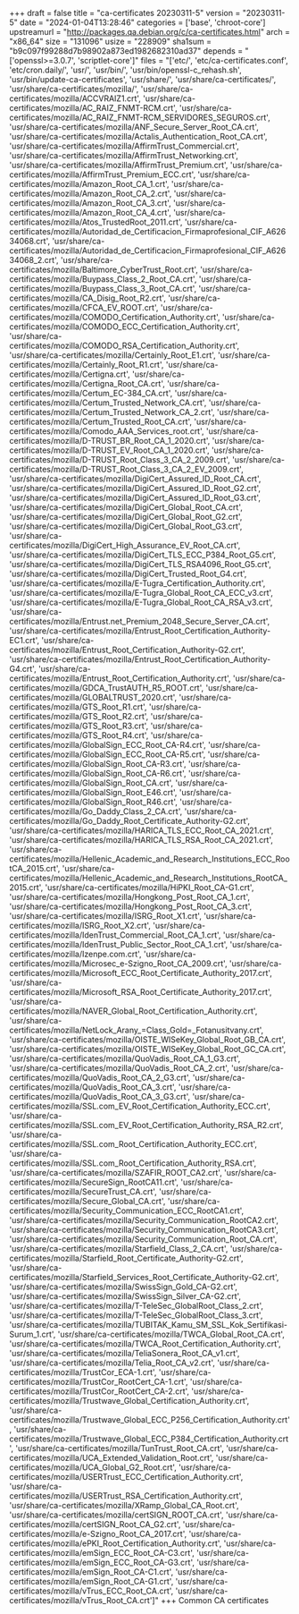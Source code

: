 +++
draft = false
title = "ca-certificates 20230311-5"
version = "20230311-5"
date = "2024-01-04T13:28:46"
categories = ['base', 'chroot-core']
upstreamurl = "http://packages.qa.debian.org/c/ca-certificates.html"
arch = "x86_64"
size = "131096"
usize = "228909"
sha1sum = "b9c097f99288d7b98902a873ed1982682310ad37"
depends = "['openssl>=3.0.7', 'scriptlet-core']"
files = "['etc/', 'etc/ca-certificates.conf', 'etc/cron.daily/', 'usr/', 'usr/bin/', 'usr/bin/openssl-c_rehash.sh', 'usr/bin/update-ca-certificates', 'usr/share/', 'usr/share/ca-certificates/', 'usr/share/ca-certificates/mozilla/', 'usr/share/ca-certificates/mozilla/ACCVRAIZ1.crt', 'usr/share/ca-certificates/mozilla/AC_RAIZ_FNMT-RCM.crt', 'usr/share/ca-certificates/mozilla/AC_RAIZ_FNMT-RCM_SERVIDORES_SEGUROS.crt', 'usr/share/ca-certificates/mozilla/ANF_Secure_Server_Root_CA.crt', 'usr/share/ca-certificates/mozilla/Actalis_Authentication_Root_CA.crt', 'usr/share/ca-certificates/mozilla/AffirmTrust_Commercial.crt', 'usr/share/ca-certificates/mozilla/AffirmTrust_Networking.crt', 'usr/share/ca-certificates/mozilla/AffirmTrust_Premium.crt', 'usr/share/ca-certificates/mozilla/AffirmTrust_Premium_ECC.crt', 'usr/share/ca-certificates/mozilla/Amazon_Root_CA_1.crt', 'usr/share/ca-certificates/mozilla/Amazon_Root_CA_2.crt', 'usr/share/ca-certificates/mozilla/Amazon_Root_CA_3.crt', 'usr/share/ca-certificates/mozilla/Amazon_Root_CA_4.crt', 'usr/share/ca-certificates/mozilla/Atos_TrustedRoot_2011.crt', 'usr/share/ca-certificates/mozilla/Autoridad_de_Certificacion_Firmaprofesional_CIF_A62634068.crt', 'usr/share/ca-certificates/mozilla/Autoridad_de_Certificacion_Firmaprofesional_CIF_A62634068_2.crt', 'usr/share/ca-certificates/mozilla/Baltimore_CyberTrust_Root.crt', 'usr/share/ca-certificates/mozilla/Buypass_Class_2_Root_CA.crt', 'usr/share/ca-certificates/mozilla/Buypass_Class_3_Root_CA.crt', 'usr/share/ca-certificates/mozilla/CA_Disig_Root_R2.crt', 'usr/share/ca-certificates/mozilla/CFCA_EV_ROOT.crt', 'usr/share/ca-certificates/mozilla/COMODO_Certification_Authority.crt', 'usr/share/ca-certificates/mozilla/COMODO_ECC_Certification_Authority.crt', 'usr/share/ca-certificates/mozilla/COMODO_RSA_Certification_Authority.crt', 'usr/share/ca-certificates/mozilla/Certainly_Root_E1.crt', 'usr/share/ca-certificates/mozilla/Certainly_Root_R1.crt', 'usr/share/ca-certificates/mozilla/Certigna.crt', 'usr/share/ca-certificates/mozilla/Certigna_Root_CA.crt', 'usr/share/ca-certificates/mozilla/Certum_EC-384_CA.crt', 'usr/share/ca-certificates/mozilla/Certum_Trusted_Network_CA.crt', 'usr/share/ca-certificates/mozilla/Certum_Trusted_Network_CA_2.crt', 'usr/share/ca-certificates/mozilla/Certum_Trusted_Root_CA.crt', 'usr/share/ca-certificates/mozilla/Comodo_AAA_Services_root.crt', 'usr/share/ca-certificates/mozilla/D-TRUST_BR_Root_CA_1_2020.crt', 'usr/share/ca-certificates/mozilla/D-TRUST_EV_Root_CA_1_2020.crt', 'usr/share/ca-certificates/mozilla/D-TRUST_Root_Class_3_CA_2_2009.crt', 'usr/share/ca-certificates/mozilla/D-TRUST_Root_Class_3_CA_2_EV_2009.crt', 'usr/share/ca-certificates/mozilla/DigiCert_Assured_ID_Root_CA.crt', 'usr/share/ca-certificates/mozilla/DigiCert_Assured_ID_Root_G2.crt', 'usr/share/ca-certificates/mozilla/DigiCert_Assured_ID_Root_G3.crt', 'usr/share/ca-certificates/mozilla/DigiCert_Global_Root_CA.crt', 'usr/share/ca-certificates/mozilla/DigiCert_Global_Root_G2.crt', 'usr/share/ca-certificates/mozilla/DigiCert_Global_Root_G3.crt', 'usr/share/ca-certificates/mozilla/DigiCert_High_Assurance_EV_Root_CA.crt', 'usr/share/ca-certificates/mozilla/DigiCert_TLS_ECC_P384_Root_G5.crt', 'usr/share/ca-certificates/mozilla/DigiCert_TLS_RSA4096_Root_G5.crt', 'usr/share/ca-certificates/mozilla/DigiCert_Trusted_Root_G4.crt', 'usr/share/ca-certificates/mozilla/E-Tugra_Certification_Authority.crt', 'usr/share/ca-certificates/mozilla/E-Tugra_Global_Root_CA_ECC_v3.crt', 'usr/share/ca-certificates/mozilla/E-Tugra_Global_Root_CA_RSA_v3.crt', 'usr/share/ca-certificates/mozilla/Entrust.net_Premium_2048_Secure_Server_CA.crt', 'usr/share/ca-certificates/mozilla/Entrust_Root_Certification_Authority-EC1.crt', 'usr/share/ca-certificates/mozilla/Entrust_Root_Certification_Authority-G2.crt', 'usr/share/ca-certificates/mozilla/Entrust_Root_Certification_Authority-G4.crt', 'usr/share/ca-certificates/mozilla/Entrust_Root_Certification_Authority.crt', 'usr/share/ca-certificates/mozilla/GDCA_TrustAUTH_R5_ROOT.crt', 'usr/share/ca-certificates/mozilla/GLOBALTRUST_2020.crt', 'usr/share/ca-certificates/mozilla/GTS_Root_R1.crt', 'usr/share/ca-certificates/mozilla/GTS_Root_R2.crt', 'usr/share/ca-certificates/mozilla/GTS_Root_R3.crt', 'usr/share/ca-certificates/mozilla/GTS_Root_R4.crt', 'usr/share/ca-certificates/mozilla/GlobalSign_ECC_Root_CA-R4.crt', 'usr/share/ca-certificates/mozilla/GlobalSign_ECC_Root_CA-R5.crt', 'usr/share/ca-certificates/mozilla/GlobalSign_Root_CA-R3.crt', 'usr/share/ca-certificates/mozilla/GlobalSign_Root_CA-R6.crt', 'usr/share/ca-certificates/mozilla/GlobalSign_Root_CA.crt', 'usr/share/ca-certificates/mozilla/GlobalSign_Root_E46.crt', 'usr/share/ca-certificates/mozilla/GlobalSign_Root_R46.crt', 'usr/share/ca-certificates/mozilla/Go_Daddy_Class_2_CA.crt', 'usr/share/ca-certificates/mozilla/Go_Daddy_Root_Certificate_Authority-G2.crt', 'usr/share/ca-certificates/mozilla/HARICA_TLS_ECC_Root_CA_2021.crt', 'usr/share/ca-certificates/mozilla/HARICA_TLS_RSA_Root_CA_2021.crt', 'usr/share/ca-certificates/mozilla/Hellenic_Academic_and_Research_Institutions_ECC_RootCA_2015.crt', 'usr/share/ca-certificates/mozilla/Hellenic_Academic_and_Research_Institutions_RootCA_2015.crt', 'usr/share/ca-certificates/mozilla/HiPKI_Root_CA-G1.crt', 'usr/share/ca-certificates/mozilla/Hongkong_Post_Root_CA_1.crt', 'usr/share/ca-certificates/mozilla/Hongkong_Post_Root_CA_3.crt', 'usr/share/ca-certificates/mozilla/ISRG_Root_X1.crt', 'usr/share/ca-certificates/mozilla/ISRG_Root_X2.crt', 'usr/share/ca-certificates/mozilla/IdenTrust_Commercial_Root_CA_1.crt', 'usr/share/ca-certificates/mozilla/IdenTrust_Public_Sector_Root_CA_1.crt', 'usr/share/ca-certificates/mozilla/Izenpe.com.crt', 'usr/share/ca-certificates/mozilla/Microsec_e-Szigno_Root_CA_2009.crt', 'usr/share/ca-certificates/mozilla/Microsoft_ECC_Root_Certificate_Authority_2017.crt', 'usr/share/ca-certificates/mozilla/Microsoft_RSA_Root_Certificate_Authority_2017.crt', 'usr/share/ca-certificates/mozilla/NAVER_Global_Root_Certification_Authority.crt', 'usr/share/ca-certificates/mozilla/NetLock_Arany_=Class_Gold=_Fotanusitvany.crt', 'usr/share/ca-certificates/mozilla/OISTE_WISeKey_Global_Root_GB_CA.crt', 'usr/share/ca-certificates/mozilla/OISTE_WISeKey_Global_Root_GC_CA.crt', 'usr/share/ca-certificates/mozilla/QuoVadis_Root_CA_1_G3.crt', 'usr/share/ca-certificates/mozilla/QuoVadis_Root_CA_2.crt', 'usr/share/ca-certificates/mozilla/QuoVadis_Root_CA_2_G3.crt', 'usr/share/ca-certificates/mozilla/QuoVadis_Root_CA_3.crt', 'usr/share/ca-certificates/mozilla/QuoVadis_Root_CA_3_G3.crt', 'usr/share/ca-certificates/mozilla/SSL.com_EV_Root_Certification_Authority_ECC.crt', 'usr/share/ca-certificates/mozilla/SSL.com_EV_Root_Certification_Authority_RSA_R2.crt', 'usr/share/ca-certificates/mozilla/SSL.com_Root_Certification_Authority_ECC.crt', 'usr/share/ca-certificates/mozilla/SSL.com_Root_Certification_Authority_RSA.crt', 'usr/share/ca-certificates/mozilla/SZAFIR_ROOT_CA2.crt', 'usr/share/ca-certificates/mozilla/SecureSign_RootCA11.crt', 'usr/share/ca-certificates/mozilla/SecureTrust_CA.crt', 'usr/share/ca-certificates/mozilla/Secure_Global_CA.crt', 'usr/share/ca-certificates/mozilla/Security_Communication_ECC_RootCA1.crt', 'usr/share/ca-certificates/mozilla/Security_Communication_RootCA2.crt', 'usr/share/ca-certificates/mozilla/Security_Communication_RootCA3.crt', 'usr/share/ca-certificates/mozilla/Security_Communication_Root_CA.crt', 'usr/share/ca-certificates/mozilla/Starfield_Class_2_CA.crt', 'usr/share/ca-certificates/mozilla/Starfield_Root_Certificate_Authority-G2.crt', 'usr/share/ca-certificates/mozilla/Starfield_Services_Root_Certificate_Authority-G2.crt', 'usr/share/ca-certificates/mozilla/SwissSign_Gold_CA-G2.crt', 'usr/share/ca-certificates/mozilla/SwissSign_Silver_CA-G2.crt', 'usr/share/ca-certificates/mozilla/T-TeleSec_GlobalRoot_Class_2.crt', 'usr/share/ca-certificates/mozilla/T-TeleSec_GlobalRoot_Class_3.crt', 'usr/share/ca-certificates/mozilla/TUBITAK_Kamu_SM_SSL_Kok_Sertifikasi-Surum_1.crt', 'usr/share/ca-certificates/mozilla/TWCA_Global_Root_CA.crt', 'usr/share/ca-certificates/mozilla/TWCA_Root_Certification_Authority.crt', 'usr/share/ca-certificates/mozilla/TeliaSonera_Root_CA_v1.crt', 'usr/share/ca-certificates/mozilla/Telia_Root_CA_v2.crt', 'usr/share/ca-certificates/mozilla/TrustCor_ECA-1.crt', 'usr/share/ca-certificates/mozilla/TrustCor_RootCert_CA-1.crt', 'usr/share/ca-certificates/mozilla/TrustCor_RootCert_CA-2.crt', 'usr/share/ca-certificates/mozilla/Trustwave_Global_Certification_Authority.crt', 'usr/share/ca-certificates/mozilla/Trustwave_Global_ECC_P256_Certification_Authority.crt', 'usr/share/ca-certificates/mozilla/Trustwave_Global_ECC_P384_Certification_Authority.crt', 'usr/share/ca-certificates/mozilla/TunTrust_Root_CA.crt', 'usr/share/ca-certificates/mozilla/UCA_Extended_Validation_Root.crt', 'usr/share/ca-certificates/mozilla/UCA_Global_G2_Root.crt', 'usr/share/ca-certificates/mozilla/USERTrust_ECC_Certification_Authority.crt', 'usr/share/ca-certificates/mozilla/USERTrust_RSA_Certification_Authority.crt', 'usr/share/ca-certificates/mozilla/XRamp_Global_CA_Root.crt', 'usr/share/ca-certificates/mozilla/certSIGN_ROOT_CA.crt', 'usr/share/ca-certificates/mozilla/certSIGN_Root_CA_G2.crt', 'usr/share/ca-certificates/mozilla/e-Szigno_Root_CA_2017.crt', 'usr/share/ca-certificates/mozilla/ePKI_Root_Certification_Authority.crt', 'usr/share/ca-certificates/mozilla/emSign_ECC_Root_CA-C3.crt', 'usr/share/ca-certificates/mozilla/emSign_ECC_Root_CA-G3.crt', 'usr/share/ca-certificates/mozilla/emSign_Root_CA-C1.crt', 'usr/share/ca-certificates/mozilla/emSign_Root_CA-G1.crt', 'usr/share/ca-certificates/mozilla/vTrus_ECC_Root_CA.crt', 'usr/share/ca-certificates/mozilla/vTrus_Root_CA.crt']"
+++
Common CA certificates